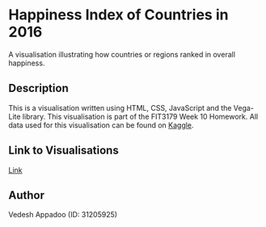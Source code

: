 # Happiness Index of Countries in 2016
A visualisation illustrating how countries or regions ranked in overall happiness.

## Description
This is a visualisation written using HTML, CSS, JavaScript and the Vega-Lite library. This visualisation is part of the FIT3179 Week 10 Homework. All data used for this visualisation can be found on [Kaggle](https://www.kaggle.com/datasets/unsdsn/world-happiness).

## Link to Visualisations
[Link](https://vedesh1408.github.io/FIT3179-HW/)

## Author
Vedesh Appadoo (ID: 31205925)